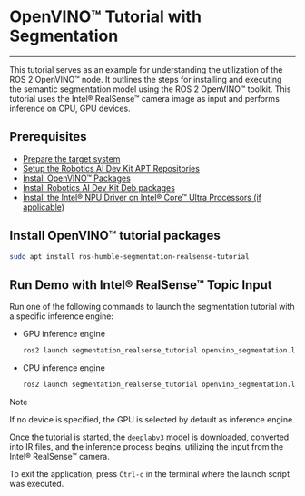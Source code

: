 
# OpenVINO™ Tutorial with Segmentation

---

This tutorial serves as an example for understanding the utilization of
the ROS 2 OpenVINO™ node. It outlines the steps for installing and
executing the semantic segmentation model using the ROS 2 OpenVINO™
toolkit. This tutorial uses the Intel® RealSense™ camera image as input
and performs inference on CPU, GPU devices.

## Prerequisites

- [Prepare the target system](https://docs.openedgeplatform.intel.com/edge-ai-suites/robotics-ai-suite/main/robotics/gsg_robot/prepare-system.html)
- [Setup the Robotics AI Dev Kit APT Repositories](https://docs.openedgeplatform.intel.com/edge-ai-suites/robotics-ai-suite/main/robotics/gsg_robot/apt-setup.html)
- [Install OpenVINO™ Packages](https://docs.openedgeplatform.intel.com/edge-ai-suites/robotics-ai-suite/main/robotics/gsg_robot/install-openvino.html)
- [Install Robotics AI Dev Kit Deb packages](https://docs.openedgeplatform.intel.com/edge-ai-suites/robotics-ai-suite/main/robotics/gsg_robot/install.html)
- [Install the Intel® NPU Driver on Intel® Core™ Ultra Processors (if applicable)](https://docs.openedgeplatform.intel.com/edge-ai-suites/robotics-ai-suite/main/robotics/gsg_robot/install-npu-driver.html)

## Install OpenVINO™ tutorial packages

``` bash
sudo apt install ros-humble-segmentation-realsense-tutorial
```

## Run Demo with Intel® RealSense™ Topic Input

Run one of the following commands to launch the segmentation tutorial
with a specific inference engine:

- GPU inference engine

  ```bash
  ros2 launch segmentation_realsense_tutorial openvino_segmentation.launch.py device:=GPU
  ```

- CPU inference engine

  ```bash
  ros2 launch segmentation_realsense_tutorial openvino_segmentation.launch.py device:=CPU
  ```

> [!NOTE]
> If no device is specified, the GPU is selected by default as inference
> engine.

Once the tutorial is started, the `deeplabv3` model is downloaded,
converted into IR files, and the inference process begins, utilizing the
input from the Intel® RealSense™ camera.

To exit the application, press `Ctrl-c` in the terminal where the launch
script was executed.
